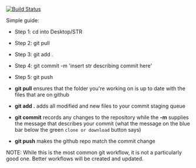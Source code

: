 [![Build Status](https://cloud.drone.io/api/badges/albertboston/test/status.svg)](https://cloud.drone.io/albertboston/test)

Simple guide:
- Step 1: cd into Desktop/STR
- Step 2: git pull
- Step 3: git add .
- Step 4: git commit -m 'insert str describing commit here'
- Step 5: git push

- **git pull** ensures that the folder you're working on is up to date with the files that are on github
- **git add .** adds all modified and new files to your commit staging queue
- **git commit** records any changes to the repository while the **-m** supplies the message that describes your commit (what the message on the blue bar below the green ```clone or download``` button says)
- **git push** makes the github repo match the commit change

NOTE: While this is the most common git workflow, it is not a particularly good one. Better workflows will be created and updated.
